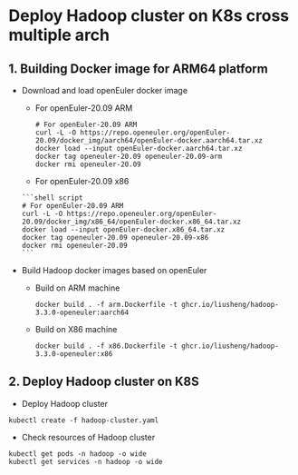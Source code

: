 # Deploy Hadoop cluster on K8s cross multiple arch

## 1. Building Docker image for ARM64 platform

- Download and load openEuler docker image
    - For openEuler-20.09 ARM
      ```shell script
      # For openEuler-20.09 ARM
      curl -L -O https://repo.openeuler.org/openEuler-20.09/docker_img/aarch64/openEuler-docker.aarch64.tar.xz
      docker load --input openEuler-docker.aarch64.tar.xz
      docker tag openeuler-20.09 openeuler-20.09-arm
      docker rmi openeuler-20.09
      ```
     - For openEuler-20.09 x86
 
      ```shell script
      # For openEuler-20.09 ARM
      curl -L -O https://repo.openeuler.org/openEuler-20.09/docker_img/x86_64/openEuler-docker.x86_64.tar.xz
      docker load --input openEuler-docker.x86_64.tar.xz
      docker tag openeuler-20.09 openeuler-20.09-x86
      docker rmi openeuler-20.09
      ```
 
- Build Hadoop docker images based on openEuler

  - Build on ARM machine
    ```shell script
    docker build . -f arm.Dockerfile -t ghcr.io/liusheng/hadoop-3.3.0-openeuler:aarch64
    ```
  - Build on X86 machine
    ```shell script
    docker build . -f x86.Dockerfile -t ghcr.io/liusheng/hadoop-3.3.0-openeuler:x86
    ```

## 2. Deploy Hadoop cluster on K8S

- Deploy Hadoop cluster
```shell script
kubectl create -f hadoop-cluster.yaml
```
- Check resources of Hadoop cluster
```shell script
kubectl get pods -n hadoop -o wide
kubectl get services -n hadoop -o wide
```
